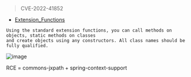> CVE-2022-41852
- [Extension_Functions](https://commons.apache.org/proper/ç/users-guide.html#Extension_Functions)

```
Using the standard extension functions, you can call methods on objects, static methods on classes 
and create objects using any constructors. All class names should be fully qualified.
```

![image](https://user-images.githubusercontent.com/55024146/194762870-fdffa2f5-4ce2-4f0f-a48f-79e8dfed7f17.png)


RCE = commons-jxpath + spring-context-support

